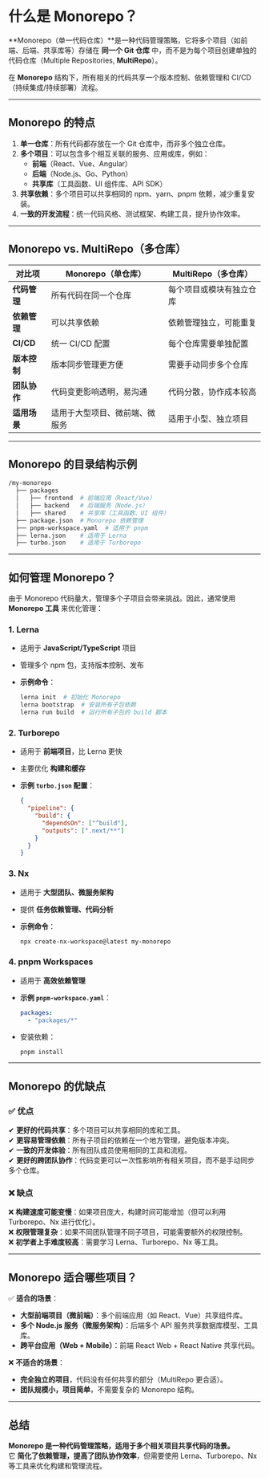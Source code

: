 # **什么是 Monorepo？**

**Monorepo（单一代码仓库）**是一种代码管理策略，它将多个项目（如前端、后端、共享库等）存储在 **同一个 Git 仓库** 中，而不是为每个项目创建单独的代码仓库（Multiple Repositories, **MultiRepo**）。  

在 **Monorepo** 结构下，所有相关的代码共享一个版本控制、依赖管理和 CI/CD（持续集成/持续部署）流程。

---

## **Monorepo 的特点**

1. **单一仓库**：所有代码都存放在一个 Git 仓库中，而非多个独立仓库。
2. **多个项目**：可以包含多个相互关联的服务、应用或库，例如：
   - **前端**（React、Vue、Angular）
   - **后端**（Node.js、Go、Python）
   - **共享库**（工具函数、UI 组件库、API SDK）
3. **共享依赖**：多个项目可以共享相同的 npm、yarn、pnpm 依赖，减少重复安装。
4. **一致的开发流程**：统一代码风格、测试框架、构建工具，提升协作效率。

---

## **Monorepo vs. MultiRepo（多仓库）**

| 对比项  | **Monorepo（单仓库）** | **MultiRepo（多仓库）** |
|---------|-----------------|-----------------|
| **代码管理** | 所有代码在同一个仓库 | 每个项目或模块有独立仓库 |
| **依赖管理** | 可以共享依赖 | 依赖管理独立，可能重复 |
| **CI/CD** | 统一 CI/CD 配置 | 每个仓库需要单独配置 |
| **版本控制** | 版本同步管理更方便 | 需要手动同步多个仓库 |
| **团队协作** | 代码变更影响透明，易沟通 | 代码分散，协作成本较高 |
| **适用场景** | 适用于大型项目、微前端、微服务 | 适用于小型、独立项目 |

---

## **Monorepo 的目录结构示例**

```bash
/my-monorepo
  ├── packages
  │   ├── frontend  # 前端应用（React/Vue）
  │   ├── backend   # 后端服务（Node.js）
  │   ├── shared    # 共享库（工具函数、UI 组件）
  ├── package.json  # Monorepo 依赖管理
  ├── pnpm-workspace.yaml  # 适用于 pnpm
  ├── lerna.json    # 适用于 Lerna
  ├── turbo.json    # 适用于 Turborepo
```

---

## **如何管理 Monorepo？**

由于 Monorepo 代码量大，管理多个子项目会带来挑战。因此，通常使用 **Monorepo 工具** 来优化管理：

### **1. Lerna**

- 适用于 **JavaScript/TypeScript** 项目
- 管理多个 npm 包，支持版本控制、发布
- **示例命令**：

  ```bash
  lerna init  # 初始化 Monorepo
  lerna bootstrap  # 安装所有子包依赖
  lerna run build  # 运行所有子包的 build 脚本
  ```
  
### **2. Turborepo**

- 适用于 **前端项目**，比 Lerna 更快
- 主要优化 **构建和缓存**
- **示例 `turbo.json` 配置**：

  ```json
  {
    "pipeline": {
      "build": {
        "dependsOn": ["^build"],
        "outputs": [".next/**"]
      }
    }
  }
  ```

### **3. Nx**

- 适用于 **大型团队、微服务架构**
- 提供 **任务依赖管理、代码分析**
- **示例命令**：

  ```bash
  npx create-nx-workspace@latest my-monorepo
  ```

### **4. pnpm Workspaces**

- 适用于 **高效依赖管理**
- **示例 `pnpm-workspace.yaml`**：

  ```yaml
  packages:
    - "packages/*"
  ```

- 安装依赖：

  ```bash
  pnpm install
  ```

---

## **Monorepo 的优缺点**

### ✅ **优点**

✔ **更好的代码共享**：多个项目可以共享相同的库和工具。  
✔ **更容易管理依赖**：所有子项目的依赖在一个地方管理，避免版本冲突。  
✔ **一致的开发体验**：所有团队成员使用相同的工具和流程。  
✔ **更好的跨团队协作**：代码变更可以一次性影响所有相关项目，而不是手动同步多个仓库。  

### ❌ **缺点**

❌ **构建速度可能变慢**：如果项目庞大，构建时间可能增加（但可以利用 Turborepo、Nx 进行优化）。  
❌ **权限管理复杂**：如果不同团队管理不同子项目，可能需要额外的权限控制。  
❌ **初学者上手难度较高**：需要学习 Lerna、Turborepo、Nx 等工具。  

---

## **Monorepo 适合哪些项目？**

✅ **适合的场景**：

- **大型前端项目（微前端）**：多个前端应用（如 React、Vue）共享组件库。
- **多个 Node.js 服务（微服务架构）**：后端多个 API 服务共享数据库模型、工具库。
- **跨平台应用（Web + Mobile）**：前端 React Web + React Native 共享代码。

❌ **不适合的场景**：

- **完全独立的项目**，代码没有任何共享的部分（MultiRepo 更合适）。
- **团队规模小，项目简单**，不需要复杂的 Monorepo 结构。

---

## **总结**

**Monorepo 是一种代码管理策略，适用于多个相关项目共享代码的场景。**  
它 **简化了依赖管理，提高了团队协作效率**，但需要使用 Lerna、Turborepo、Nx 等工具来优化构建和管理流程。
